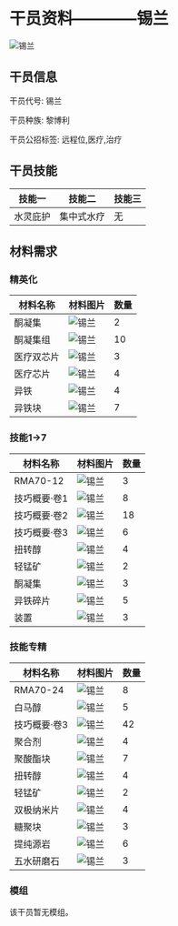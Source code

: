# 干员资料————锡兰

![锡兰](./oprImages/锡兰.png)

## 干员信息

干员代号: 锡兰

干员种族: 黎博利

干员公招标签: 远程位,医疗,治疗

## 干员技能

| 技能一       | 技能二   | 技能三 |
| ------------ | -------- | ------ |
| 水灵庇护 | 集中式水疗 | 无 |

## 材料需求

### 精英化

| 材料名称      | 材料图片 | 数量  |
|---------|---------|-----|
| 酮凝集 | ![锡兰](./matIcons/酮凝集.png)  |   2  |
| 酮凝集组 | ![锡兰](./matIcons/酮凝集组.png)  |   10  |
| 医疗双芯片 | ![锡兰](./matIcons/医疗双芯片.png)  |   3  |
| 医疗芯片 | ![锡兰](./matIcons/医疗芯片.png)  |   4  |
| 异铁 | ![锡兰](./matIcons/异铁.png)  |   4  |
| 异铁块 | ![锡兰](./matIcons/异铁块.png)  |   7  |

### 技能1→7

| 材料名称      | 材料图片 | 数量  |
|---------|---------|-----|
| RMA70-12 | ![锡兰](./matIcons/RMA70-12.png)  |   3  |
| 技巧概要·卷1 | ![锡兰](./matIcons/技巧概要·卷1.png)  |   8  |
| 技巧概要·卷2 | ![锡兰](./matIcons/技巧概要·卷2.png)  |   18  |
| 技巧概要·卷3 | ![锡兰](./matIcons/技巧概要·卷3.png)  |   6  |
| 扭转醇 | ![锡兰](./matIcons/扭转醇.png)  |   4  |
| 轻锰矿 | ![锡兰](./matIcons/轻锰矿.png)  |   2  |
| 酮凝集 | ![锡兰](./matIcons/酮凝集.png)  |   3  |
| 异铁碎片 | ![锡兰](./matIcons/异铁碎片.png)  |   5  |
| 装置 | ![锡兰](./matIcons/装置.png)  |   3  |

### 技能专精

| 材料名称      | 材料图片 | 数量  |
|---------|---------|-----|
| RMA70-24 | ![锡兰](./matIcons/RMA70-24.png)  |   8  |
| 白马醇 | ![锡兰](./matIcons/白马醇.png)  |   5  |
| 技巧概要·卷3 | ![锡兰](./matIcons/技巧概要·卷3.png)  |   42  |
| 聚合剂 | ![锡兰](./matIcons/聚合剂.png)  |   4  |
| 聚酸酯块 | ![锡兰](./matIcons/聚酸酯块.png)  |   7  |
| 扭转醇 | ![锡兰](./matIcons/扭转醇.png)  |   4  |
| 轻锰矿 | ![锡兰](./matIcons/轻锰矿.png)  |   2  |
| 双极纳米片 | ![锡兰](./matIcons/双极纳米片.png)  |   4  |
| 糖聚块 | ![锡兰](./matIcons/糖聚块.png)  |   3  |
| 提纯源岩 | ![锡兰](./matIcons/提纯源岩.png)  |   6  |
| 五水研磨石 | ![锡兰](./matIcons/五水研磨石.png)  |   3  |

### 模组

该干员暂无模组。
